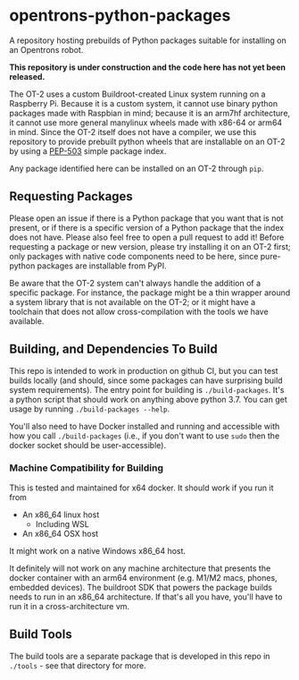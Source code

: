 # opentrons-python-packages
A repository hosting prebuilds of Python packages suitable for installing on an Opentrons robot.

**This repository is under construction and the code here has not yet been released.**

The OT-2 uses a custom Buildroot-created Linux system running on a Raspberry Pi. Because it is a custom system, it cannot use binary python packages made with Raspbian in mind; because it is an arm7hf architecture, it cannot use more general manylinux wheels made with x86-64 or arm64 in mind. Since the OT-2 itself does not have a compiler, we use this repository to provide prebuilt python wheels that are installable on an OT-2 by using a [PEP-503](https://peps.python.org/pep-0503) simple package index.

Any package identified here can be installed on an OT-2 through `pip`.

## Requesting Packages

Please open an issue if there is a Python package that you want that is not present, or if there is a specific version of a Python package that the index does not have. Please also feel free to open a pull request to add it! Before requesting a package or new version, please try installing it on an OT-2 first; only packages with native code components need to be here, since pure-python packages are installable from PyPI.

Be aware that the OT-2 system can't always handle the addition of a specific package. For instance, the package might be a thin wrapper around a system library that is not available on the OT-2; or it might have a toolchain that does not allow cross-compilation with the tools we have available.

## Building, and Dependencies To Build

This repo is intended to work in production on github CI, but you can test builds locally (and should, since some packages can have surprising build system requirements). The entry point for building is `./build-packages`. It's a python script that should work on anything above python 3.7. You can get usage by running `./build-packages --help`.

You'll also need to have Docker installed and running and accessible with how you call `./build-packages` (i.e., if you don't want to use `sudo` then the docker socket should be user-accessible).

### Machine Compatibility for Building

This is tested and maintained for x64 docker. It should work if you run it from
- An x86_64 linux host
  - Including WSL
- An x86_64 OSX host

It might work on a native Windows x86_64 host.

It definitely will not work on any machine architecture that presents the docker container with an arm64 environment (e.g. M1/M2 macs, phones, embedded devices). The buildroot SDK that powers the package builds needs to run in an x86_64 architecture. If that's all you have, you'll have to run it in a cross-architecture vm.

## Build Tools

The build tools are a separate package that is developed in this repo in `./tools` - see that directory for more.

